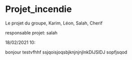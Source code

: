 # Projet_incendie
Le projet du groupe, Karim, Léon, Salah, Cherif

responsable projet: salah

18/02/2021 10:

bonjour testvfhhf
ssjqoisjoqsbjknjnjnjlnkDIJSIDJ
sopfjsqod

